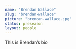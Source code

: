 ```yaml
---
name: "Brendan Wallace"
slug: "brendan-wallace"
picture: "brendan-wallace.jpg"
status: preseason
layout: people
---
```



This is Brendan's bio